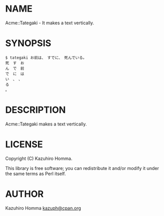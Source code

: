 # NAME



Acme::Tategaki - It makes a text vertically.

# SYNOPSIS

    $ tategaki お前は、　すでに、　死んでいる。
    死　す　お
    ん　で　前
    で　に　は
    い　、　、
    る
    。

# DESCRIPTION

Acme::Tategaki makes a text vertically.

# LICENSE

Copyright (C) Kazuhiro Homma.

This library is free software; you can redistribute it and/or modify
it under the same terms as Perl itself.

# AUTHOR

Kazuhiro Homma <kazuph@cpan.org>
